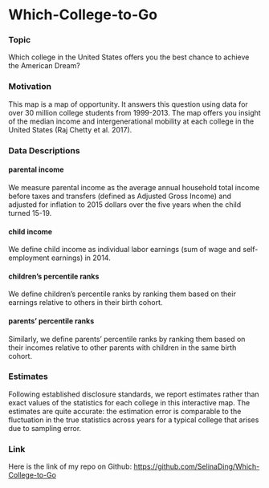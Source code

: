 # Which-College-to-Go
### Topic
Which college in the United States offers you the best chance to achieve the American Dream?

### Motivation
This map is a map of opportunity. 
It answers this question using data for over 30 million college students from 1999-2013.
The map offers you insight of the median income and intergenerational mobility at each college in the United States (Raj Chetty et al. 2017).

### Data Descriptions

#### parental income
We measure parental income as the average annual household total income before taxes and transfers (defined as Adjusted Gross Income) and adjusted for inflation to 2015 dollars over the five years when the child turned 15-19. 

#### child income
We define child income as individual labor earnings (sum of wage and self- employment earnings) in 2014. 

#### children’s percentile ranks
We define children’s percentile ranks by ranking them based on their earnings relative to others in their birth cohort. 

#### parents’ percentile ranks
Similarly, we define parents’ percentile ranks by ranking them based on their incomes relative to other parents with children in the same birth cohort.

### Estimates
Following established disclosure standards, we report estimates rather than exact values of the statistics for each college in this interactive map. The estimates are quite accurate: the estimation error is comparable to the fluctuation in the true statistics across years for a typical college that arises due to sampling error. 

### Link
Here is the link of my repo on Github: 
https://github.com/SelinaDing/Which-College-to-Go 